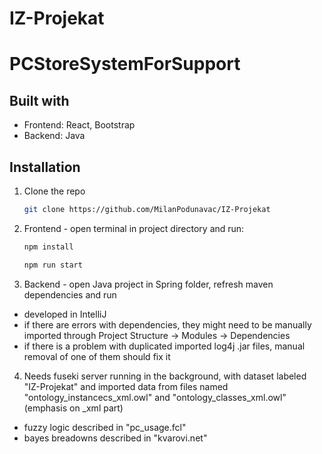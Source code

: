 # IZ-Projekat
# PCStoreSystemForSupport

## Built with
- Frontend: React, Bootstrap
- Backend: Java

## Installation

1. Clone the repo
   ```sh
   git clone https://github.com/MilanPodunavac/IZ-Projekat
   ```
2. Frontend - open terminal in project directory and run:
   ```sh
   npm install
   ```
   ```sh
   npm run start
   ```

3. Backend - open Java project in Spring folder, refresh maven dependencies and run
- developed in IntelliJ
- if there are errors with dependencies, they might need to be manually imported through Project Structure -> Modules -> Dependencies
- if there is a problem with duplicated imported log4j .jar files, manual removal of one of them should fix it

4. Needs fuseki server running in the background, with dataset labeled "IZ-Projekat" and imported data from files named "ontology_instancecs_xml.owl" and "ontology_classes_xml.owl" (emphasis on _xml part)

- fuzzy logic described in "pc_usage.fcl"
- bayes breadowns described in "kvarovi.net"